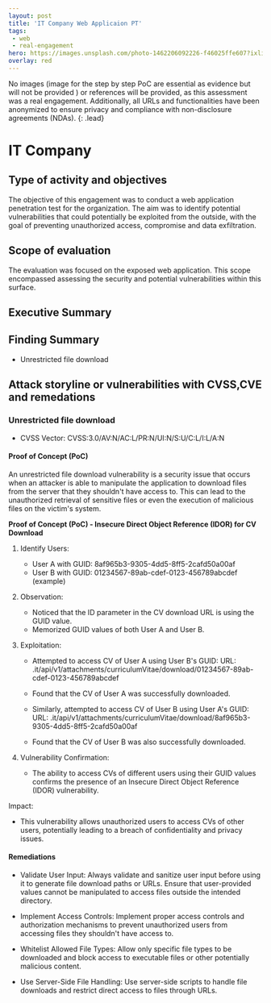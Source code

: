 ```yaml
---
layout: post
title: 'IT Company Web Applicaion PT'
tags:
 - web
 - real-engagement
hero: https://images.unsplash.com/photo-1462206092226-f46025ffe607?ixlib=rb-4.0.3&ixid=M3wxMjA3fDB8MHxwaG90by1wYWdlfHx8fGVufDB8fHx8fA%3D%3D&auto=format&fit=crop&w=1474&q=80
overlay: red
---
```


No images (image for the step by step PoC are essential as evidence but will not be provided
) or references will be provided, as this assessment was a real engagement. Additionally, all URLs and functionalities have been anonymized to ensure privacy and compliance with non-disclosure agreements (NDAs). {: .lead} <!--break-->

# IT Company

## Type of activity and objectives
The objective of this engagement was to conduct a web application penetration test for the organization. The aim was to identify potential vulnerabilities that could potentially be exploited from the outside, with the goal of preventing unauthorized access, compromise and data exfiltration.
## Scope of evaluation
The evaluation was focused on the exposed web application. This scope encompassed assessing the security and potential vulnerabilities within this surface.
## Executive Summary 

## Finding Summary
- Unrestricted file download
## Attack storyline or vulnerabilities with CVSS,CVE and remedations
### Unrestricted file download
- CVSS Vector: CVSS:3.0/AV:N/AC:L/PR:N/UI:N/S:U/C:L/I:L/A:N
#### Proof of Concept (PoC)
An unrestricted file download vulnerability is a security issue that occurs when an attacker is able to manipulate the application to download files from the server that they shouldn't have access to. This can lead to the unauthorized retrieval of sensitive files or even the execution of malicious files on the victim's system. 

**Proof of Concept (PoC) - Insecure Direct Object Reference (IDOR) for CV Download**
1. Identify Users:
   - User A with GUID: 8af965b3-9305-4dd5-8ff5-2cafd50a00af
   - User B with GUID: 01234567-89ab-cdef-0123-456789abcdef (example)

2. Observation:
   - Noticed that the ID parameter in the CV download URL is using the GUID value.
   - Memorized GUID values of both User A and User B.

3. Exploitation:
   - Attempted to access CV of User A using User B's GUID:
     URL: .it/api/v1/attachments/curriculumVitae/download/01234567-89ab-cdef-0123-456789abcdef
   - Found that the CV of User A was successfully downloaded.
   
   - Similarly, attempted to access CV of User B using User A's GUID:
     URL: .it/api/v1/attachments/curriculumVitae/download/8af965b3-9305-4dd5-8ff5-2cafd50a00af
   - Found that the CV of User B was also successfully downloaded.

4. Vulnerability Confirmation:
   - The ability to access CVs of different users using their GUID values confirms the presence of an Insecure Direct Object Reference (IDOR) vulnerability.
   
Impact:
- This vulnerability allows unauthorized users to access CVs of other users, potentially leading to a breach of confidentiality and privacy issues.

#### Remediations
- Validate User Input: Always validate and sanitize user input before using it to generate file download paths or URLs. Ensure that user-provided values cannot be manipulated to access files outside the intended directory.

- Implement Access Controls: Implement proper access controls and authorization mechanisms to prevent unauthorized users from accessing files they shouldn't have access to.

- Whitelist Allowed File Types: Allow only specific file types to be downloaded and block access to executable files or other potentially malicious content.

- Use Server-Side File Handling: Use server-side scripts to handle file downloads and restrict direct access to files through URLs.
